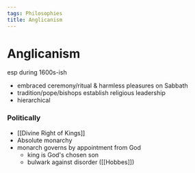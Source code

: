 ```yaml
---
tags: Philosophies
title: Anglicanism
---
```


# Anglicanism

esp during 1600s-ish

- embraced ceremony/ritual & harmless pleasures on Sabbath
- tradition/pope/bishops establish religious leadership
- hierarchical


### Politically
- [[Divine Right of Kings]]
- Absolute monarchy
- monarch governs by appointment from God
	- king is God's chosen son
	- bulwark against disorder ([[Hobbes]])
